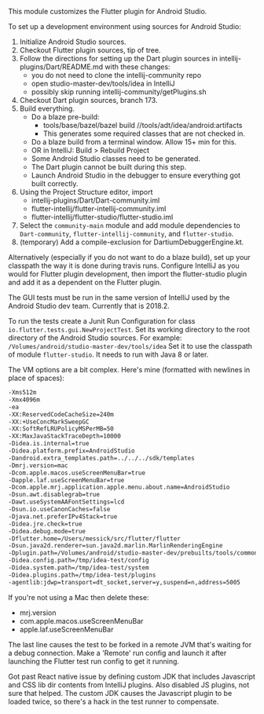 This module customizes the Flutter plugin for Android Studio.

To set up a development environment using sources for Android Studio:

1. Initialize Android Studio sources.
2. Checkout Flutter plugin sources, tip of tree.
3. Follow the directions for setting up the Dart plugin sources
   in intellij-plugins/Dart/README.md with these changes:
    - you do not need to clone the intellij-community repo
    - open studio-master-dev/tools/idea in IntelliJ
    - possibly skip running intellij-community/getPlugins.sh
4. Checkout Dart plugin sources, branch 173.
5. Build everything.
    - Do a blaze pre-build:
        - tools/base/bazel/bazel build //tools/adt/idea/android:artifacts
        - This generates some required classes that are not checked in.
    - Do a blaze build from a terminal window. Allow 15+ min for this.
    - OR in IntelliJ: Build > Rebuild Project
    - Some Android Studio classes need to be generated.
    - The Dart plugin cannot be built during this step.
    - Launch Android Studio in the debugger to ensure everything 
    got built correctly.
6. Using the Project Structure editor, import
    - intellij-plugins/Dart/Dart-community.iml
    - flutter-intellij/flutter-intellij-community.iml
    - flutter-intellij/flutter-studio/flutter-studio.iml
7. Select the `community-main` module and add module
   dependencies to `Dart-community`, `flutter-intellij-community`,
   and `flutter-studio`.
8. (temporary) Add a compile-exclusion for DartiumDebuggerEngine.kt.

Alternatively (especially if you do not want to do a blaze build),
set up your classpath the way it is done during travis runs.
Configure IntelliJ as you would for Flutter plugin development,
then import the flutter-studio plugin and add it as a dependent on
the Flutter plugin.

The GUI tests must be run in the same version of IntelliJ used by
the Android Studio dev team. Currently that is 2018.2.

To run the tests create a Junit Run Configuration for class
`io.flutter.tests.gui.NewProjectTest`. Set its working directory
to the root directory of the Android Studio sources. For
example: `/Volumes/android/studio-master-dev/tools/idea`
Set it to use the classpath of module `flutter-studio`.
It needs to run with Java 8 or later.

The VM options are a bit complex. Here's mine (formatted with 
newlines in place of spaces):
```bash 
-Xms512m
-Xmx4096m
-ea
-XX:ReservedCodeCacheSize=240m
-XX:+UseConcMarkSweepGC
-XX:SoftRefLRUPolicyMSPerMB=50
-XX:MaxJavaStackTraceDepth=10000
-Didea.is.internal=true
-Didea.platform.prefix=AndroidStudio
-Dandroid.extra_templates.path=../../../sdk/templates
-Dmrj.version=mac
-Dcom.apple.macos.useScreenMenuBar=true
-Dapple.laf.useScreenMenuBar=true
-Dcom.apple.mrj.application.apple.menu.about.name=AndroidStudio
-Dsun.awt.disablegrab=true
-Dawt.useSystemAAFontSettings=lcd
-Dsun.io.useCanonCaches=false
-Djava.net.preferIPv4Stack=true
-Didea.jre.check=true
-Didea.debug.mode=true
-Dflutter.home=/Users/messick/src/flutter/flutter
-Dsun.java2d.renderer=sun.java2d.marlin.MarlinRenderingEngine
-Dplugin.path=/Volumes/android/studio-master-dev/prebuilts/tools/common/kotlin-plugin/Kotlin
-Didea.config.path=/tmp/idea-test/config
-Didea.system.path=/tmp/idea-test/system
-Didea.plugins.path=/tmp/idea-test/plugins
-agentlib:jdwp=transport=dt_socket,server=y,suspend=n,address=5005
```
If you're not using a Mac then delete these:
 - mrj.version
 - com.apple.macos.useScreenMenuBar
 - apple.laf.useScreenMenuBar

The last line causes the test to be forked in a remote JVM
that's waiting for a debug connection. Make a 'Remote' run
config and launch it after launching the Flutter test run
config to get it running.

Got past React native issue by defining custom JDK that includes
Javascript and CSS lib dir contents from IntelliJ plugins.
Also disabled JS plugins, not sure that helped.
The custom JDK causes the Javascript plugin to be loaded
twice, so there's a hack in the test runner to compensate.
